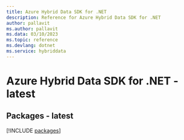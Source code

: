 ```yaml
---
title: Azure Hybrid Data SDK for .NET
description: Reference for Azure Hybrid Data SDK for .NET
author: pallavit
ms.author: pallavit
ms.data: 03/10/2023
ms.topic: reference
ms.devlang: dotnet
ms.service: hybriddata
---
```

# Azure Hybrid Data SDK for .NET - latest
## Packages - latest
[!INCLUDE [packages](hybrid-data-index.md)]